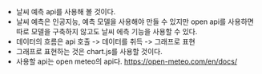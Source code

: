 - 날씨 예측 api를 사용해 볼 것이다.
- 날씨 예측은 인공지능, 예측 모델을 사용해야 만들 수 있지만 open api를 사용하면 따로 모델을 구축하지 않고도 날씨 에측 기능을 사용할 수 있다.
- 데이터의 흐름은 api 호출 -> 데이터를 취득 -> 그래프로 표현
- 그래프로 표현하는 것은 chart.js를 사용할 것이다.
- 사용할 api는 open meteo의 api다.  https://open-meteo.com/en/docs/
